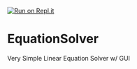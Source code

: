 [![Run on Repl.it](https://repl.it/badge/github/Orangeman9590/EquationSolver)](https://repl.it/github/Orangeman9590/EquationSolver)
# EquationSolver
Very Simple Linear Equation Solver w/ GUI
